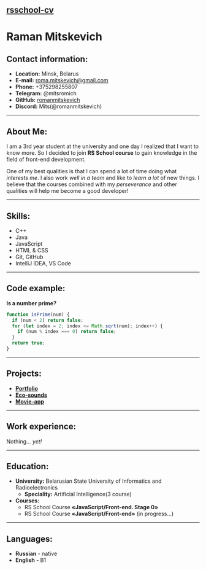 ## [rsschool-cv](https://romanmitskevich.github.io/rsschool-cv/)
# **Raman Mitskevich**
## **Contact information:**
* **Location:** Minsk, Belarus
* **E-mail:** roma.mitskevich@gmail.com
* **Phone:** +375298255807
* **Telegram:** @mitsromich
* **GitHub:** [romanmitskevich](https://github.com/romanmitskevich)
* **Discord:** Mits(@romanmitskevich)

---

## **About Me:**
I am a 3rd year student at the university and one day I realized that I want to know more. So I decided to join **RS School course** to gain knowledge in the field of front-end development. 

One of my best qualities is that I can spend a lot of time doing what *interests me*. I also work *well in a team* and like to *learn a lot* of new things. I believe that the courses combined with my *perseverance* and other qualities will help me become a good developer!

---

## **Skills:**
* C++
* Java
* JavaScript
* HTML & CSS
* Git, GitHub
* IntelliJ IDEA, VS Code

---

## **Code example:**
**Is a number prime?**
```javascript
function isPrime(num) {
  if (num < 2) return false;
  for (let index = 2; index <= Math.sqrt(num); index++) {
    if (num % index === 0) return false;
  }
  return true;
}
```

---
## **Projects:**
* **[Portfolio](https://rolling-scopes-school.github.io/romanmitskevich-JSFEPRESCHOOL/Portfolio/)**
* **[Eco-sounds](https://rolling-scopes-school.github.io/romanmitskevich-JSFEPRESCHOOL/eco-sounds/)**
* **[Movie-app](https://rolling-scopes-school.github.io/romanmitskevich-JSFEPRESCHOOL/movie-app/)**
---

## **Work experience:**
Nothing... *yet!*

---

## **Education:**
* **University:** Belarusian State University of Informatics and Radioelectronics
   * **Speciality:** Artificial Intelligence(3 course)
* **Courses:** 
   * RS School Course **«JavaScript/Front-end. Stage 0»**
   * RS School Course **«JavaScript/Front-end»** (in progress...)

---

## **Languages:**
* **Russian** - native
* **English** - B1